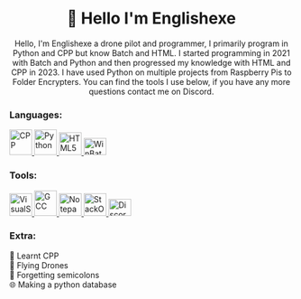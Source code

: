 <!-- Hello, this HTML document is very janky but somehow sort of works so Im not going to change much, I hope you find my other repositories more interesting than this one! -->
<h1 align="center">👋 Hello I'm Englishexe</h1>

<p align="center">Hello, I'm Englishexe a drone pilot and programmer, I primarily program in Python and CPP but know Batch and HTML. I started programming in 2021 with Batch and Python and then progressed my knowledge with HTML and CPP in 2023. I have used Python on multiple projects from Raspberry Pis to Folder Encrypters. You can find the tools I use below, if you have any more questions contact me on Discord. </p>

<h3 alight="left">Languages:</h3>
<p align="left"> 
<a href="https://cplusplus.com" target="_blank" rel="noreferrer"> 
<img src="https://upload.wikimedia.org/wikipedia/commons/thumb/1/18/ISO_C%2B%2B_Logo.svg/1200px-ISO_C%2B%2B_Logo.svg.png" alt="CPP" width="40" height="45"/>
</a>
<a href="https://www.python.org" target="_blank" rel="noreferrer"> 
<img src="https://upload.wikimedia.org/wikipedia/commons/thumb/c/c3/Python-logo-notext.svg/1869px-Python-logo-notext.svg.png" alt="Python" width="40" height="45"/>
</a>
<a href="https://html.com/html5/" target="_blank" rel="noreferrer"> 
<img src="https://upload.wikimedia.org/wikipedia/commons/thumb/3/38/HTML5_Badge.svg/240px-HTML5_Badge.svg.png" alt="HTML5" width="40" height="40"/> 
</a>
<a href="https://learn.microsoft.com/en-us/windows-server/administration/windows-commands/windows-commands" target="_blank" rel="noreferrer"> 
<img src="https://windowshacks.com/wp-content/uploads/2017/08/how-to-create-a-simple-batch-file.png" alt="WinBatch" width="40" height="30"/> <br> 
</a>

  
<h3 align="left">Tools:</h3> <p align="left"> 
<a href="https://code.visualstudio.com" target="_blank" rel="noreferrer"> 
<img src="https://upload.wikimedia.org/wikipedia/commons/thumb/9/9a/Visual_Studio_Code_1.35_icon.svg/2048px-Visual_Studio_Code_1.35_icon.svg.png" alt="VisualStudioCode" width="40" height="40"/> 
</a>
<a href="https://gcc.gnu.org" target="_blank" rel="noreferrer"> 
<img src="https://upload.wikimedia.org/wikipedia/commons/thumb/a/af/GNU_Compiler_Collection_logo.svg/1736px-GNU_Compiler_Collection_logo.svg.png" alt="GCC" width="40" height="45"/>
</a>
<a href="https://notepad-plus-plus.org/downloads/" target="_blank" rel="noreferrer"> 
<img src="https://upload.wikimedia.org/wikipedia/commons/thumb/6/69/Notepad%2B%2B_Logo.svg/2367px-Notepad%2B%2B_Logo.svg.png" alt="NotepadPlusPlus" width="40" height="40"/>
</a>
<a href="https://stackoverflow.com" target="_blank" rel="noreferrer"> 
<img src="https://upload.wikimedia.org/wikipedia/commons/thumb/e/ef/Stack_Overflow_icon.svg/768px-Stack_Overflow_icon.svg.png" alt="StackOverflow" width="40" height="40"/>
</a>
<a href="https://discord.com" target="_blank" rel="noreferrer"> 
<img src="https://assets-global.website-files.com/6257adef93867e50d84d30e2/636e0a6a49cf127bf92de1e2_icon_clyde_blurple_RGB.png" alt="Discord" width="40" height="30"/>
</a>
<h3 align="left">Extra:</h3> <p align="left">
<p>  📖 Learnt CPP<br>  🚁 Flying Drones<br>  🤔 Forgetting semicolons<br>  🌐 Making a python database</p>
